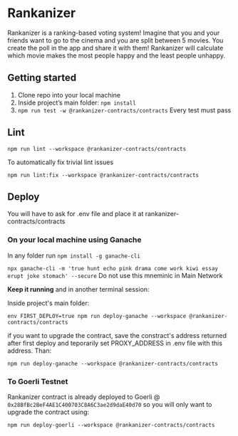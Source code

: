 # Rankanizer

Rankanizer is a ranking-based voting system! Imagine that you and your friends want to go to the cinema and you are split between 5 movies. You create the poll in the app and share it with them! Rankanizer will calculate which movie makes the most people happy and the least people unhappy.

## Getting started

1. Clone repo into your local machine
2. Inside project’s main folder: `npm install`
3. `npm run test -w @rankanizer-contracts/contracts`
Every test must pass

## Lint

    npm run lint --workspace @rankanizer-contracts/contracts

To automatically fix trivial lint issues

    npm run lint:fix --workspace @rankanizer-contracts/contracts


## Deploy

You will have to ask for .env file and place it at rankanizer-contracts/contracts

### On your local machine using Ganache

In any folder run `npm install -g ganache-cli`

`npx ganache-cli -m 'true hunt echo pink drama come work kiwi essay erupt joke stomach' --secure` Do not use this mneminic in Main Network

**Keep it running** and in another terminal session:

Inside project's main folder:

`env FIRST_DEPLOY=true npm run deploy-ganache --workspace @rankanizer-contracts/contracts`

if you want to upgrade the contract, save the constract's address returned after first deploy and teporarily set PROXY_ADDRESS in .env file with this address. Than:

`npm run deploy-ganache --workspace @rankanizer-contracts/contracts`

### To Goerli Testnet

Rankanizer contract is already deployed to Goerli @ `0x28BfBc2BeF4AE1C400703C8A6C3ae2d9daE40d70` so you will only want to upgrade the contract using:

`npm run deploy-goerli --workspace @rankanizer-contracts/contracts`
